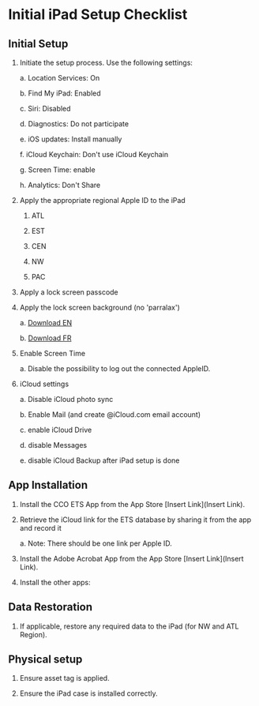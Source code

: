 # Initial iPad Setup Checklist

## Initial Setup

1. Initiate the setup process. Use the following settings:

    a. Location Services: On

    b. Find My iPad: Enabled

    c. Siri: Disabled

    d. Diagnostics: Do not participate
    
    e. iOS updates: Install manually
    
    f. iCloud Keychain: Don't use iCloud Keychain
    
    g. Screen Time: enable
    
    h. Analytics: Don't Share

1. Apply the appropriate regional Apple ID to the iPad

    1. ATL
    
    1. EST
    
    1. CEN
    
    1. NW
    
    1. PAC

1. Apply a lock screen passcode

1. Apply the lock screen background (no 'parralax') 

    a. [Download EN](https://github.com/cadets-ca/ets-docs/blob/master/Graphics/iPadBackground.jpg)

    b. [Download FR](https://github.com/cadets-ca/ets-docs/blob/master/Graphics/iPadBackground_FR.jpg)

5. Enable Screen Time

    a. Disable the possibility to log out the connected AppleID.

6. iCloud settings

    a. Disable iCloud photo sync
    
    b. Enable Mail (and create @iCloud.com email account)
    
    c. enable iCloud Drive
    
    d. disable Messages
    
    e. disable iCloud Backup after iPad setup is done

## App Installation

1. Install the CCO ETS App from the App Store [Insert Link](Insert Link).

2. Retrieve the iCloud link for the ETS database by sharing it from the app and record it

    a. Note: There should be one link per Apple ID.

3. Install the Adobe Acrobat App from the App Store [Insert Link](Insert Link).

4. Install the other apps:

## Data Restoration

1. If applicable, restore any required data to the iPad (for NW and ATL Region).

## Physical setup

1. Ensure asset tag is applied.

2. Ensure the iPad case is installed correctly.

